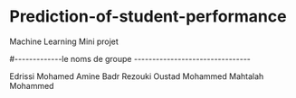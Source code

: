 # Prediction-of-student-performance
Machine Learning Mini projet

#-------------le noms de groupe --------------------------------

Edrissi Mohamed Amine
Badr Rezouki
Oustad Mohammed
Mahtalah Mohammed

